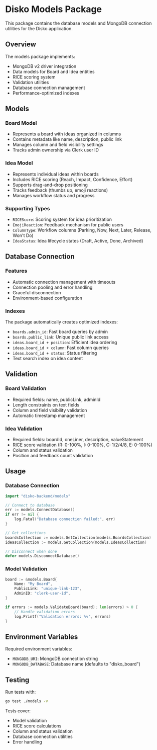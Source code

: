 # Disko Models Package

This package contains the database models and MongoDB connection utilities for the Disko application.

## Overview

The models package implements:
- MongoDB v2 driver integration
- Data models for Board and Idea entities
- RICE scoring system
- Validation utilities
- Database connection management
- Performance-optimized indexes

## Models

### Board Model
- Represents a board with ideas organized in columns
- Contains metadata like name, description, public link
- Manages column and field visibility settings
- Tracks admin ownership via Clerk user ID

### Idea Model
- Represents individual ideas within boards
- Includes RICE scoring (Reach, Impact, Confidence, Effort)
- Supports drag-and-drop positioning
- Tracks feedback (thumbs up, emoji reactions)
- Manages workflow status and progress

### Supporting Types
- `RICEScore`: Scoring system for idea prioritization
- `EmojiReaction`: Feedback mechanism for public users
- `ColumnType`: Workflow columns (Parking, Now, Next, Later, Release, Won't Do)
- `IdeaStatus`: Idea lifecycle states (Draft, Active, Done, Archived)

## Database Connection

### Features
- Automatic connection management with timeouts
- Connection pooling and error handling
- Graceful disconnection
- Environment-based configuration

### Indexes
The package automatically creates optimized indexes:
- `boards.admin_id`: Fast board queries by admin
- `boards.public_link`: Unique public link access
- `ideas.board_id + position`: Efficient idea ordering
- `ideas.board_id + column`: Fast column queries
- `ideas.board_id + status`: Status filtering
- Text search index on idea content

## Validation

### Board Validation
- Required fields: name, publicLink, adminId
- Length constraints on text fields
- Column and field visibility validation
- Automatic timestamp management

### Idea Validation
- Required fields: boardId, oneLiner, description, valueStatement
- RICE score validation (R: 0-100%, I: 0-100%, C: 1/2/4/8, E: 0-100%)
- Column and status validation
- Position and feedback count validation

## Usage

### Database Connection
```go
import "disko-backend/models"

// Connect to database
err := models.ConnectDatabase()
if err != nil {
    log.Fatal("Database connection failed:", err)
}

// Get collections
boardsCollection := models.GetCollection(models.BoardsCollection)
ideasCollection := models.GetCollection(models.IdeasCollection)

// Disconnect when done
defer models.DisconnectDatabase()
```

### Model Validation
```go
board := &models.Board{
    Name: "My Board",
    PublicLink: "unique-link-123",
    AdminID: "clerk-user-id",
}

if errors := models.ValidateBoard(board); len(errors) > 0 {
    // Handle validation errors
    log.Printf("Validation errors: %v", errors)
}
```

## Environment Variables

Required environment variables:
- `MONGODB_URI`: MongoDB connection string
- `MONGODB_DATABASE`: Database name (defaults to "disko_board")

## Testing

Run tests with:
```bash
go test ./models -v
```

Tests cover:
- Model validation
- RICE score calculations
- Column and status validation
- Database connection utilities
- Error handling